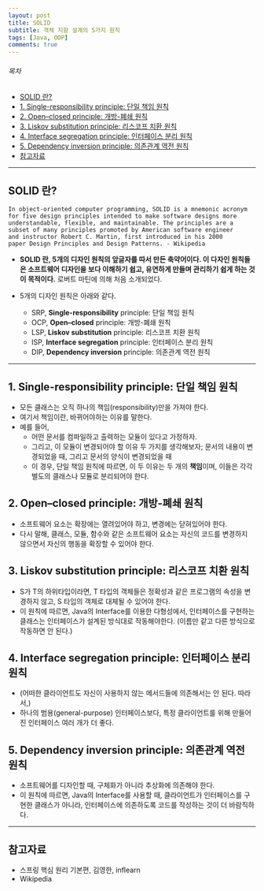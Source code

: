```yaml
---
layout: post
title: SOLID
subtitle: 객체 지향 설계의 5가지 원칙
tags: [Java, OOP]
comments: true
---
```


###### 목차
* [SOLID 란?](#solid-란)
* [1. Single-responsibility principle: 단일 책임 원칙](#1-single-responsibility-principle-단일-책임-원칙)
* [2. Open–closed principle: 개방-폐쇄 원칙](#2-openclosed-principle-개방-폐쇄-원칙)
* [3. Liskov substitution principle: 리스코프 치환 원칙](#3-liskov-substitution-principle-리스코프-치환-원칙)
* [4. Interface segregation principle: 인터페이스 분리 원칙](#4-interface-segregation-principle-인터페이스-분리-원칙)
* [5. Dependency inversion principle: 의존관계 역전 원칙](#5-dependency-inversion-principle-의존관계-역전-원칙)
* [참고자료](#참고자료)

---

## SOLID 란?

```
In object-oriented computer programming, SOLID is a mnemonic acronym 
for five design principles intended to make software designs more 
understandable, flexible, and maintainable. The principles are a 
subset of many principles promoted by American software engineer 
and instructor Robert C. Martin, first introduced in his 2000 
paper Design Principles and Design Patterns. - Wikipedia
```  

- **SOLID 란, 5개의 디자인 원칙의 앞글자를 따서 만든 축약어이다. 이 다자인 원칙들은 소프트웨어 디자인을 보다 이해하기 쉽고, 유연하게 만들며 관리하기 쉽게 하는 것이 목적이다.** 로버트 마틴에 의해 처음 소개되었다.

- 5개의 디자인 원칙은 아래와 같다. 
    - SRP, **Single-responsibility** principle: 단일 책임 원칙
    - OCP, **Open–closed** principle: 개방-폐쇄 원칙
    - LSP, **Liskov substitution** principle: 리스코프 치환 원칙
    - ISP, **Interface segregation** principle: 인터페이스 분리 원칙
    - DIP, **Dependency inversion** principle: 의존관계 역전 원칙

---

## 1. Single-responsibility principle: 단일 책임 원칙
- 모든 클래스는 오직 하나의 책임(responsibility)만을 가져야 한다.
- 여기서 책임이란, 바뀌어야하는 이유를 말한다. 
- 예를 들어, 
    - 어떤 문서를 컴파일하고 출력하는 모듈이 있다고 가정하자.
    - 그리고, 이 모듈이 변경되어야 할 이유 두 가지를 생각해보자; 문서의 내용이 변경되었을 때, 그리고 문서의 양식이 변경되었을 때
    - 이 경우, 단일 책임 원칙에 따르면, 이 두 이유는 두 개의 **책임**이며, 이들은 각각 별도의 클래스나 모듈로 분리되어야 한다.

## 2. Open–closed principle: 개방-폐쇄 원칙
- 소프트웨어 요소는 확장에는 열려있어야 하고, 변경에는 닫혀있어야 한다.
- 다시 말해, 클래스, 모듈, 함수와 같은 소프트웨어 요소는 자신의 코드를 변경하지 않으면서 자신의 행동을 확장할 수 있어야 한다.

## 3. Liskov substitution principle: 리스코프 치환 원칙
- S가 T의 하위타입이라면, T 타입의 객체들은 정확성과 같은 프로그램의 속성을 변경하지 않고, S 타입의 객체로 대체될 수 있어야 한다.
- 이 원칙에 따르면, Java의 Interface를 이용한 다형성에서, 인터페이스를 구현하는 클래스는 인터페이스가 설계된 방식대로 작동해야한다. (이름만 같고 다른 방식으로 작동하면 안 된다.)

## 4. Interface segregation principle: 인터페이스 분리 원칙
- (어떠한 클라이언트도 자신이 사용하지 않는 메서드들에 의존해서는 안 된다. 따라서,)
- 하나의 범용(general-purpose) 인터페이스보다, 특정 클라이언트를 위해 만들어진 인터페이스 여러 개가 더 좋다.

## 5. Dependency inversion principle: 의존관계 역전 원칙
- 소프트웨어를 디자인할 때, 구체화가 아니라 추상화에 의존해야 한다.
- 이 원칙에 따르면, Java의 Interface를 사용할 때, 클라이언트가 인터페이스를 구현한 클래스가 아니라, 인터페이스에 의존하도록 코드를 작성하는 것이 더 바람직하다.

---

## 참고자료
- 스프링 핵심 원리 기본편, 김영한, inflearn
- Wikipedia
